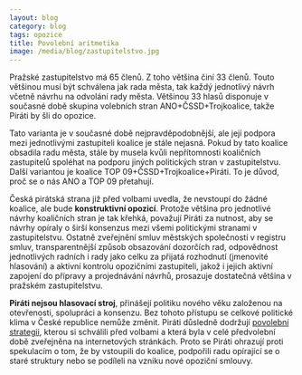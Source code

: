 ```yaml
---
layout: blog
category: blog
tags: opozice
title: Povolební aritmetika
image: /media/blog/zastupitelstvo.jpg
---
```


Pražské zastupitelstvo má 65 členů. Z toho většina činí 33 členů. Touto většinou musí být schválena jak rada města, tak každý jednotlivý návrh včetně návrhu na odvolání rady města. Většinou 33 hlasů disponuje v současné době skupina volebních stran ANO+ČSSD+Trojkoalice, takže Piráti by šli do opozice. 

Tato varianta je v současné době nejpravděpodobnější, ale její podpora mezi jednotlivými zastupiteli koalice je stále nejasná. Pokud by tato koalice obsadila radu města, stále by musela kvůli nepřítomnosti koaličních zastupitelů spoléhat na podporu jiných politických stran v zastupitelstvu. Další variantou je koalice TOP 09+ČSSD+Trojkoalice+Piráti. To je důvod, proč se o nás ANO a TOP 09 přetahují.

Česká pirátská strana již před volbami uvedla, že nevstoupí do žádné koalice, ale bude **konstruktivní opozicí**. Protože většina pro jednotlivé návrhy koaličních stran je tak křehká, považují Piráti za nutnost, aby se návrhy opíraly o širší konsenzus mezi všemi politickými stranami v zastupitelstvu. Ostatně zveřejnění smluv městských společností v registru smluv, transparentnější způsob obsazování dozorčích rad, odpovědnost jednotlivých radních i rady jako celku za přijatá rozhodnutí (jmenovité hlasování) a aktivní kontrolu opozičními zastupiteli, jakož i jejich aktivní zapojení do přípravy a projednávání návrhů, prosazuje dostatečná většina v pražském zastupitelstvu.

**Piráti nejsou hlasovací stroj**, přinášejí politiku nového věku založenou na otevřenosti, spolupráci a konsenzu. Bez tohoto přístupu se celkové politické klima v České republice nemůže změnit. Piráti důsledně dodržují [povolební strategii], kterou si schválili před volbami a která byla v celé předvolební době zveřejněna na internetových stránkách. Proto se Piráti ohrazují proti spekulacím o tom, že by vstoupili do koalice, podpořili radu opírající se o staré struktury nebo se podíleli na vzniku nové opoziční smlouvy.

[povolební strategii]: https://www.pirati.cz/regiony/praha/povolebni_strategie
